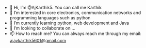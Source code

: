 - 👋 Hi, I’m @AjKarthik5. You can call me Karthik
- 👀 I’m interested in core electronics, communication networks and programming languages such as python
- 🌱 I’m currently learning python, web development and Java
- 💞️ I’m looking to collaborate on ...
- 📫 How to reach me? You can always reach me through my email: ajaykarthik5601@gmail.com

<!---
AjKarthik5/AjKarthik5 is a ✨ special ✨ repository because its `README.md` (this file) appears on your GitHub profile.
You can click the Preview link to take a look at your changes.
--->
